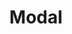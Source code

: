 ---
git: https://github.com/modal-labs
linkedin: https://linkedin.com/company/modal-labs
logohandle: modal
sort: modal
title: Modal
twitter: https://x.com/modal_labs
website: https://modal.com/
---